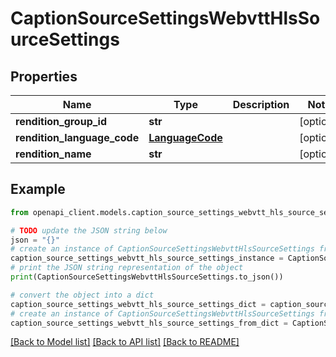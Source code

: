 # CaptionSourceSettingsWebvttHlsSourceSettings


## Properties

Name | Type | Description | Notes
------------ | ------------- | ------------- | -------------
**rendition_group_id** | **str** |  | [optional] 
**rendition_language_code** | [**LanguageCode**](LanguageCode.md) |  | [optional] 
**rendition_name** | **str** |  | [optional] 

## Example

```python
from openapi_client.models.caption_source_settings_webvtt_hls_source_settings import CaptionSourceSettingsWebvttHlsSourceSettings

# TODO update the JSON string below
json = "{}"
# create an instance of CaptionSourceSettingsWebvttHlsSourceSettings from a JSON string
caption_source_settings_webvtt_hls_source_settings_instance = CaptionSourceSettingsWebvttHlsSourceSettings.from_json(json)
# print the JSON string representation of the object
print(CaptionSourceSettingsWebvttHlsSourceSettings.to_json())

# convert the object into a dict
caption_source_settings_webvtt_hls_source_settings_dict = caption_source_settings_webvtt_hls_source_settings_instance.to_dict()
# create an instance of CaptionSourceSettingsWebvttHlsSourceSettings from a dict
caption_source_settings_webvtt_hls_source_settings_from_dict = CaptionSourceSettingsWebvttHlsSourceSettings.from_dict(caption_source_settings_webvtt_hls_source_settings_dict)
```
[[Back to Model list]](../README.md#documentation-for-models) [[Back to API list]](../README.md#documentation-for-api-endpoints) [[Back to README]](../README.md)


